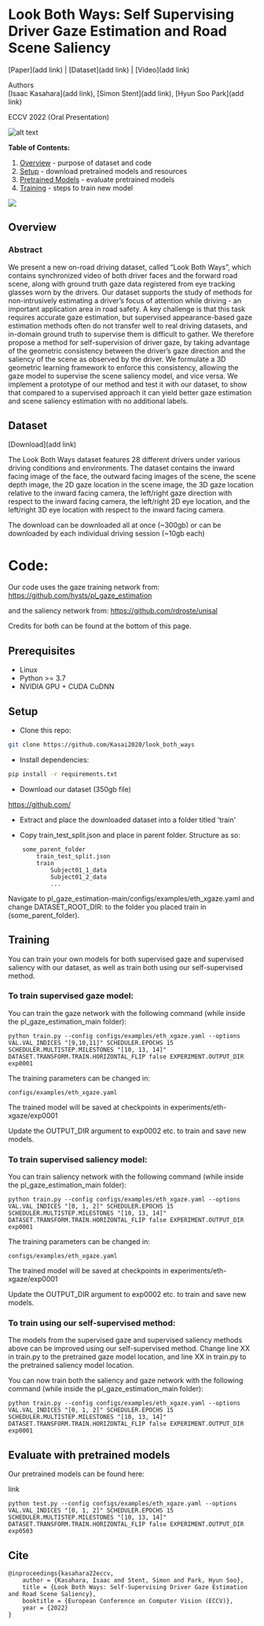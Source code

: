 # Look Both Ways: Self Supervising Driver Gaze Estimation and Road Scene Saliency
[Paper](add link) | [Dataset](add link) | [Video](add link)

Authors\
[Isaac Kasahara](add link), [Simon Stent](add link), [Hyun Soo Park](add link)

ECCV 2022 (Oral Presentation)

![alt text](https://github.com/Kasai2020/test_read_me/blob/main/output.gif "Dataset Sample")


**Table of Contents:**<br>
1. [Overview](#overview) - purpose of dataset and code<br>
2. [Setup](#setup) - download pretrained models and resources
3. [Pretrained Models](#pretrained) - evaluate pretrained models<br>
4. [Training](#training) - steps to train new model<br>


<img src='img/github_loop.gif'>


<a name="overview"/>

## Overview

### Abstract

We present a new on-road driving dataset, called “Look Both
Ways”, which contains synchronized video of both driver faces and the
forward road scene, along with ground truth gaze data registered from
eye tracking glasses worn by the drivers. Our dataset supports the study
of methods for non-intrusively estimating a driver’s focus of attention
while driving - an important application area in road safety. A key challenge is that this task requires accurate gaze estimation, but supervised
appearance-based gaze estimation methods often do not transfer well to
real driving datasets, and in-domain ground truth to supervise them is
difficult to gather. We therefore propose a method for self-supervision of
driver gaze, by taking advantage of the geometric consistency between
the driver’s gaze direction and the saliency of the scene as observed by
the driver. We formulate a 3D geometric learning framework to enforce
this consistency, allowing the gaze model to supervise the scene saliency
model, and vice versa. We implement a prototype of our method and test
it with our dataset, to show that compared to a supervised approach it
can yield better gaze estimation and scene saliency estimation with no
additional labels.




## Dataset
[Download](add link)

The Look Both Ways dataset features 28 different drivers under various driving conditions and environments.  The dataset contains the inward facing image of the face, the outward facing images of the scene, the scene depth image, the 2D gaze location in the scene image, the 3D gaze location relative to the inward facing camera, the left/right gaze direction with respect to the inward facing camera, the left/right 2D eye location, and the left/right 3D eye location with respect to the inward facing camera.

The download can be downloaded all at once (~300gb) or can be downloaded by each individual driving session (~10gb each)

# Code:

Our code uses the gaze training network from:
https://github.com/hysts/pl_gaze_estimation

and the saliency network from:
https://github.com/rdroste/unisal

Credits for both can be found at the bottom of this page.

## Prerequisites
- Linux
- Python >= 3.7
- NVIDIA GPU + CUDA CuDNN

<a name="setup"/>

## Setup

- Clone this repo:
```bash
git clone https://github.com/Kasai2020/look_both_ways
```

- Install dependencies:
```bash
pip install -r requirements.txt
```

- Download our dataset (350gb file)

https://github.com/

- Extract and place the downloaded dataset into a folder titled 'train'

- Copy train_test_split.json and place in parent folder. Structure as so:
```
    some_parent_folder
        train_test_split.json
        train
            Subject01_1_data
            Subject01_2_data
            ...
```

Navigate to pl_gaze_estimation-main/configs/examples/eth_xgaze.yaml and change DATASET_ROOT_DIR: to the folder you placed train in (some_parent_folder).



<a name="training"/>

## Training
You can train your own models for both supervised gaze and supervised saliency with our dataset, as well as train both using our self-supervised method.

### To train supervised gaze model:

You can train the gaze network with the following command (while inside the pl_gaze_estimation_main folder): 
```
python train.py --config configs/examples/eth_xgaze.yaml --options VAL.VAL_INDICES "[9,10,11]" SCHEDULER.EPOCHS 15 SCHEDULER.MULTISTEP.MILESTONES "[10, 13, 14]" DATASET.TRANSFORM.TRAIN.HORIZONTAL_FLIP false EXPERIMENT.OUTPUT_DIR exp0001
```

The training parameters can be changed in: 
```
configs/examples/eth_xgaze.yaml
```
The trained model will be saved at checkpoints in experiments/eth-xgaze/exp0001

Update the OUTPUT_DIR argument to exp0002 etc. to train and save new models.

### To train supervised saliency model:

You can train saliency network with the following command (while inside the pl_gaze_estimation_main folder):

```
python train.py --config configs/examples/eth_xgaze.yaml --options VAL.VAL_INDICES "[0, 1, 2]" SCHEDULER.EPOCHS 15 SCHEDULER.MULTISTEP.MILESTONES "[10, 13, 14]" DATASET.TRANSFORM.TRAIN.HORIZONTAL_FLIP false EXPERIMENT.OUTPUT_DIR exp0001
```

The training parameters can be changed in: 

```
configs/examples/eth_xgaze.yaml
```
The trained model will be saved at checkpoints in experiments/eth-xgaze/exp0001

Update the OUTPUT_DIR argument to exp0002 etc. to train and save new models.

### To train using our self-supervised method:

The models from the supervised gaze and supervised saliency methods above can be improved using our self-supervised method.  Change line XX in train.py to the pretrained gaze model location, and line XX in train.py to the pretrained saliency model location.

You can now train both the saliency and gaze network with the following command (while inside the pl_gaze_estimation_main folder):

```
python train.py --config configs/examples/eth_xgaze.yaml --options VAL.VAL_INDICES "[0, 1, 2]" SCHEDULER.EPOCHS 15 SCHEDULER.MULTISTEP.MILESTONES "[10, 13, 14]" DATASET.TRANSFORM.TRAIN.HORIZONTAL_FLIP false EXPERIMENT.OUTPUT_DIR exp0001
```

<a name="pretrained"/>

## Evaluate with pretrained models
Our pretrained models can be found here:

link

```
python test.py --config configs/examples/eth_xgaze.yaml --options VAL.VAL_INDICES "[0, 1, 2]" SCHEDULER.EPOCHS 15 SCHEDULER.MULTISTEP.MILESTONES "[10, 13, 14]" DATASET.TRANSFORM.TRAIN.HORIZONTAL_FLIP false EXPERIMENT.OUTPUT_DIR exp0503
```


## Cite

```
@inproceedings{kasahara22eccv,
    author = {Kasahara, Isaac and Stent, Simon and Park, Hyun Soo},
    title = {Look Both Ways: Self-Supervising Driver Gaze Estimation and Road Scene Saliency},
    booktitle = {European Conference on Computer Vision (ECCV)},
    year = {2022}
}
```


